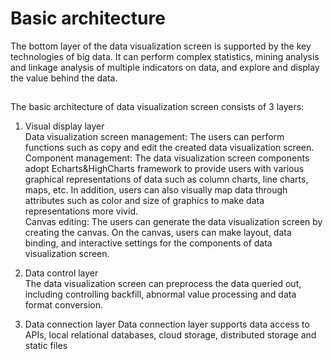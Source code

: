 # Basic architecture

The bottom layer of the data visualization screen is supported by the key technologies of big data. It can perform complex statistics, mining analysis and linkage analysis of multiple indicators on data, and explore and display the value behind the data.
## 
The basic architecture of data visualization screen consists of 3 layers:<br>

1. Visual display layer<br>
Data visualization screen management: The users can perform functions such as copy and edit the created data visualization screen. <br>
Component management: The data visualization screen components adopt Echarts&HighCharts framework to provide users with various graphical representations of data such as column charts, line charts, maps, etc. In addition, users can also visually map data through attributes such as color and size of graphics to make data representations more vivid. <br>
Canvas editing: The users can generate the data visualization screen by creating the canvas. On the canvas, users can make layout, data binding, and interactive settings for the components of data visualization screen. <br>
  
2. Data control layer<br>
<blank><blank>The data visualization screen can preprocess the data queried out, including controlling backfill, abnormal value processing and data format conversion.

3. Data connection layer
<blank><blank>Data connection layer supports data access to APIs, local relational databases, cloud storage, distributed storage and static files
## 

